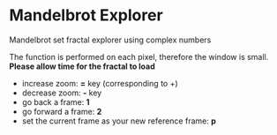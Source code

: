 # Mandelbrot Explorer
Mandelbrot set fractal explorer using complex numbers 

The function is performed on each pixel, therefore the window is small. 
**Please allow time for the fractal to load**

- increase zoom: **=** key (corresponding to +)
- decrease zoom: **-** key 
- go back a frame: **1**
- go forward a frame: **2**
- set the current frame as your new reference frame: **p**

  
